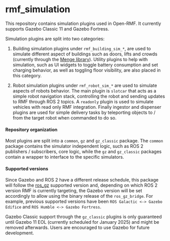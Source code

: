 # rmf\_simulation

This repository contains simulation plugins used in Open-RMF. It currently supports Gazebo Classic 11 and Gazebo Fortress.

Simulation plugins are split into two categories:

1. Building simulation plugins under `rmf_building_sim_*`, are used to simulate different aspect of buildings such as doors, lifts and crowds (currently through the [Menge library](https://github.com/open-rmf/menge_vendor)). Utility plugins to help with simulation, such as UI widgets to toggle battery consumption and set charging behavior, as well as toggling floor visibility, are also placed in this category.

1. Robot simulation plugins under `rmf_robot_sim_*` are used to simulate aspects of robots behavior.
The main plugin is `slotcar` that acts as a simple robot navigation stack, controlling the robot and sending updates to RMF through ROS 2 topics.
A `readonly` plugin is used to simulate vehicles with read only RMF integration. Finally ingestor and dispenser plugins are used for simple delivery tasks by teleporting objects to / from the target robot when commanded to do so.

#### Repository organization

Most plugins are split into a `common`, `gz` and `gz_classic` package. The `common` package contains the simulator independent logic, such as ROS 2 publishers / subscribers, core logic, while the `gz` and `gz_classic` packages contain a wrapper to interface to the specific simulators.

#### Supported versions

Since Gazebo and ROS 2 have a different release schedule, this package will follow the [ros_gz](https://github.com/gazebosim/ros_gz) supported version and, depending on which ROS 2 version RMF is currently targeting, the Gazebo version will be set accordingly to allow using the binary release of the `ros_gz_bridge`.
For example, previous supported versions have been `ROS Galactic <-> Gazebo Edifice` and `ROS Humble <-> Gazebo Fortress`.

Gazebo Classic support through the `gz_classic` plugins is only guaranteed until Gazebo 11 EOL (currently scheduled for January 2025) and might be removed afterwards. Users are encouraged to use Gazebo for future development.
